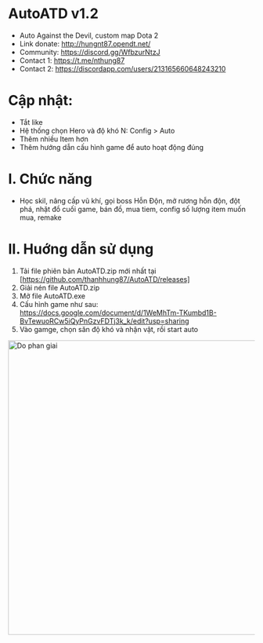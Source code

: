 # AutoATD v1.2
- Auto Against the Devil, custom map Dota 2
- Link donate: http://hungnt87.opendt.net/
- Community: https://discord.gg/WfbzurNtzJ
- Contact 1: https://t.me/nthung87 
- Contact  2: https://discordapp.com/users/213165660648243210
# Cập nhật:
- Tắt like
- Hệ thống chọn Hero và độ khó N: Config > Auto
- Thêm nhiều Item hơn
- Thêm hướng dẫn cấu hình game để auto hoạt động đúng
# I. Chức năng
- Học skil, nâng cấp vũ khí, gọi boss Hỗn Độn, mở rương hỗn độn, đột phá, nhặt đồ cuối game, bán đồ, mua tiem, config số lượng item muốn mua, remake
# II. Huớng dẫn sử dụng
1. Tải file phiên bản AutoATD.zip mới nhất tại [https://github.com/thanhhung87/AutoATD/releases]
2. Giải nén file AutoATD.zip
3. Mở file AutoATD.exe
4. Cấu hình game như sau: https://docs.google.com/document/d/1WeMhTm-TKumbd1B-BvTewuoRCw5iQyPnGzvFDTj3k_k/edit?usp=sharing
5. Vào gamge, chọn săn độ khó và nhận vật, rồi start auto

<img src="https://github.com/thanhhung87/AutoATD/assets/157620249/2a71101b-77d6-424a-bd8c-7f8f6a54eb43" width="600" alt="Do phan giai" />

